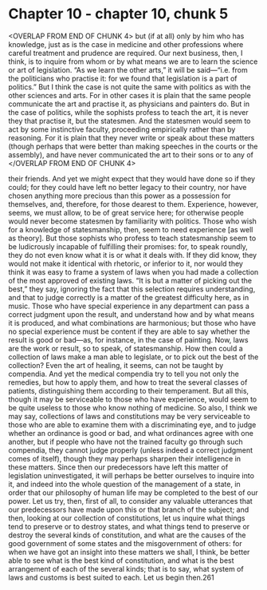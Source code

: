 # Chapter 10 - chapter 10, chunk 5

<OVERLAP FROM END OF CHUNK 4>
but (if at all) only by him who has knowledge, just as is the case in medicine and other professions where careful treatment and prudence are required. Our next business, then, I think, is to inquire from whom or by what means we are to learn the science or art of legislation. “As we learn the other arts,” it will be said⁠—“i.e. from the politicians who practise it: for we found that legislation is a part of politics.” But I think the case is not quite the same with politics as with the other sciences and arts. For in other cases it is plain that the same people communicate the art and practise it, as physicians and painters do. But in the case of politics, while the sophists profess to teach the art, it is never they that practise it, but the statesmen. And the statesmen would seem to act by some instinctive faculty, proceeding empirically rather than by reasoning. For it is plain that they never write or speak about these matters (though perhaps that were better than making speeches in the courts or the assembly), and have never communicated the art to their sons or to any of
</OVERLAP FROM END OF CHUNK 4>

their friends. And yet we might expect that they would have done so if they could; for they could have left no better legacy to their country, nor have chosen anything more precious than this power as a possession for themselves, and, therefore, for those dearest to them. Experience, however, seems, we must allow, to be of great service here; for otherwise people would never become statesmen by familiarity with politics. Those who wish for a knowledge of statesmanship, then, seem to need experience [as well as theory]. But those sophists who profess to teach statesmanship seem to be ludicrously incapable of fulfilling their promises: for, to speak roundly, they do not even know what it is or what it deals with. If they did know, they would not make it identical with rhetoric, or inferior to it, nor would they think it was easy to frame a system of laws when you had made a collection of the most approved of existing laws. “It is but a matter of picking out the best,” they say, ignoring the fact that this selection requires understanding, and that to judge correctly is a matter of the greatest difficulty here, as in music. Those who have special experience in any department can pass a correct judgment upon the result, and understand how and by what means it is produced, and what combinations are harmonious; but those who have no special experience must be content if they are able to say whether the result is good or bad⁠—as, for instance, in the case of painting. Now, laws are the work or result, so to speak, of statesmanship. How then could a collection of laws make a man able to legislate, or to pick out the best of the collection? Even the art of healing, it seems, can not be taught by compendia. And yet the medical compendia try to tell you not only the remedies, but how to apply them, and how to treat the several classes of patients, distinguishing them according to their temperament. But all this, though it may be serviceable to those who have experience, would seem to be quite useless to those who know nothing of medicine. So also, I think we may say, collections of laws and constitutions may be very serviceable to those who are able to examine them with a discriminating eye, and to judge whether an ordinance is good or bad, and what ordinances agree with one another, but if people who have not the trained faculty go through such compendia, they cannot judge properly (unless indeed a correct judgment comes of itself), though they may perhaps sharpen their intelligence in these matters. Since then our predecessors have left this matter of legislation uninvestigated, it will perhaps be better ourselves to inquire into it, and indeed into the whole question of the management of a state, in order that our philosophy of human life may be completed to the best of our power. Let us try, then, first of all, to consider any valuable utterances that our predecessors have made upon this or that branch of the subject; and then, looking at our collection of constitutions, let us inquire what things tend to preserve or to destroy states, and what things tend to preserve or destroy the several kinds of constitution, and what are the causes of the good government of some states and the misgovernment of others: for when we have got an insight into these matters we shall, I think, be better able to see what is the best kind of constitution, and what is the best arrangement of each of the several kinds; that is to say, what system of laws and customs is best suited to each. Let us begin then.261